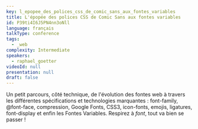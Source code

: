 ```yaml
---
key: l_epopee_des_polices_css_de_comic_sans_aux_fontes_variables
title: L'épopée des polices CSS de Comic Sans aux fontes variables
id: P39ti4I6J5PN4nn3oNll
language: français
talkType: conference
tags:
  - _web
complexity: Intermediate
speakers:
  - raphael_goetter
videoId: null
presentation: null
draft: false
---
```

Un petit parcours, côté technique, de l'évolution des fontes web à travers les différentes spécifications et technologies marquantes : font-family, @font-face, compression, Google Fonts, CSS3, icon-fonts, emojis, ligatures, font-display et enfin les Fontes Variables. Respirez à *font*, tout va bien se passer !
